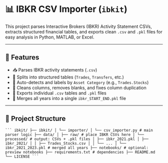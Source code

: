 # 📊 IBKR CSV Importer (`ibkit`)

This project parses Interactive Brokers (IBKR) Activity Statement CSVs, extracts structured financial tables, and exports clean `.csv` and `.pkl` files for easy analysis in Python, MATLAB, or Excel.

---

## 🚀 Features

- 📥 Parses IBKR activity statements (`.csv`)
- 🧠 Splits into structured tables (`Trades`, `Transfers`, etc.)
- 📌 Auto-detects and labels by `Asset Category` (e.g., `Trades.Stocks`)
- 🧹 Cleans columns, removes blanks, and fixes column duplication
- 📁 Exports individual `.csv` tables and `.pkl` files
- 🔁 Merges all years into a single `ibkr_START_END.pkl` file

---

## 📂 Project Structure

<pre lang="markdown"><code>``` ibkit/ ├── ibkit/ │ └── importer/ │ └── csv_importer.py # main parser logic ├── data/ │ ├── raw/ # place IBKR CSVs here │ └── processed/ # output: CSVs + .pkl files │ ├── ibkr_2021.pkl │ ├── ibkr_2021/ │ │ ├── Trades_Stocks.csv │ │ └── ... │ └── ibkr_2021_2023.pkl # merged all years ├── notebooks/ # optional: preview notebooks ├── requirements.txt # dependencies ├── README.md └── LICENSE ```</code></pre>